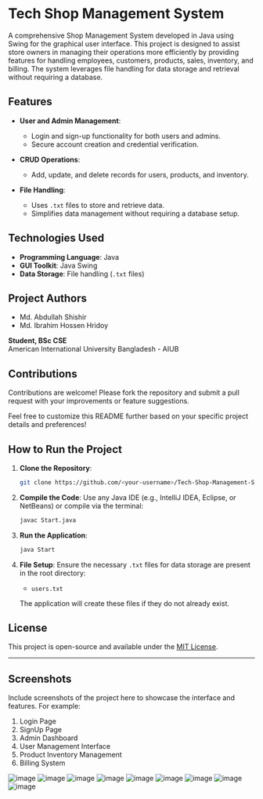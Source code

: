 # Tech Shop Management System

A comprehensive Shop Management System developed in Java using Swing for the graphical user interface. This project is designed to assist store owners in managing their operations more efficiently by providing features for handling employees, customers, products, sales, inventory, and billing. The system leverages file handling for data storage and retrieval without requiring a database.

## Features

- **User and Admin Management**:
  - Login and sign-up functionality for both users and admins.
  - Secure account creation and credential verification.

- **CRUD Operations**:
  - Add, update, and delete records for users, products, and inventory.

- **File Handling**:
  - Uses `.txt` files to store and retrieve data.
  - Simplifies data management without requiring a database setup.

## Technologies Used

- **Programming Language**: Java
- **GUI Toolkit**: Java Swing
- **Data Storage**: File handling (`.txt` files)


## Project Authors

- Md. Abdullah Shishir
- Md. Ibrahim Hossen Hridoy

**Student, BSc CSE**  
American International University Bangladesh - AIUB

## Contributions

Contributions are welcome! Please fork the repository and submit a pull request with your improvements or feature suggestions.



Feel free to customize this README further based on your specific project details and preferences!

## How to Run the Project

1. **Clone the Repository**:
   ```bash
   git clone https://github.com/<your-username>/Tech-Shop-Management-System.git
   ```

2. **Compile the Code**:
   Use any Java IDE (e.g., IntelliJ IDEA, Eclipse, or NetBeans) or compile via the terminal:
   ```bash
   javac Start.java
   ```

3. **Run the Application**:
   ```bash
   java Start
   ```

4. **File Setup**:
   Ensure the necessary `.txt` files for data storage are present in the root directory:
   - `users.txt`

   The application will create these files if they do not already exist.

## License

This project is open-source and available under the [MIT License](LICENSE).

---
## Screenshots

Include screenshots of the project here to showcase the interface and features. For example:

1. Login Page
2. SignUp Page
3. Admin Dashboard
4. User Management Interface
5. Product Inventory Management
6. Billing System

![image](https://github.com/shishir786/Shop-java-project/assets/112066110/705938ab-6ebd-401d-937d-862a7de63cb3)
![image](https://github.com/shishir786/Shop-java-project/assets/112066110/a846f923-7e46-4c68-b2ab-62f966f73fa9)
![image](https://github.com/shishir786/Shop-java-project/assets/112066110/d1efc4be-b2ed-4619-88fa-0023d2844ba0)
![image](https://github.com/shishir786/Shop-java-project/assets/112066110/87d95364-86e4-4d3e-87e4-e18751eb8df6)
![image](https://github.com/shishir786/Shop-java-project/assets/112066110/fd77827b-b705-4280-ad9e-63ed862e2cdf)
![image](https://github.com/shishir786/Shop-java-project/assets/112066110/3c3cebc8-fdc6-4a40-9c2a-727cf283bbb1)
![image](https://github.com/shishir786/Shop-java-project/assets/112066110/15bb10ae-316c-484b-a4a1-41c6818b094c)
![image](https://github.com/shishir786/Shop-java-project/assets/112066110/769787b5-ebca-4d00-9730-1bc9049063bf)
![image](https://github.com/shishir786/Shop-java-project/assets/112066110/6bca01fb-db54-4f9f-b215-b669e15f69f4)







